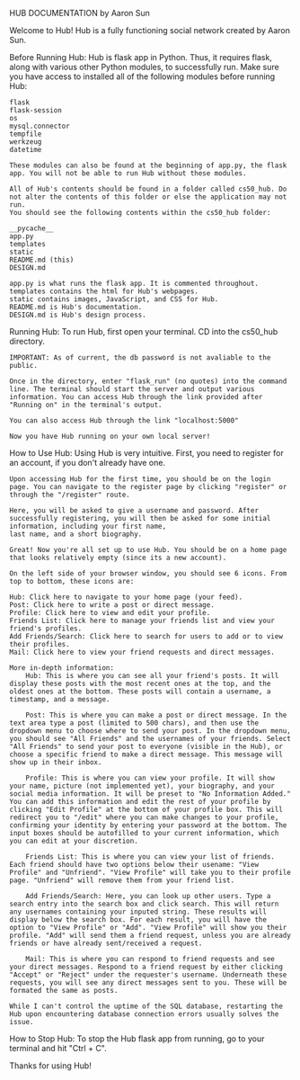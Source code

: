 HUB DOCUMENTATION by Aaron Sun

Welcome to Hub! Hub is a fully functioning social network created by Aaron Sun. 

Before Running Hub:
	Hub is flask app in Python. Thus, it requires flask, along with various other Python modules, to successfully run. 
	Make sure you have access to installed all of the following modules before running Hub:

	flask
	flask-session
	os
	mysql.connector
	tempfile
	werkzeug
	datetime

	These modules can also be found at the beginning of app.py, the flask app. You will not be able to run Hub without these modules.

	All of Hub's contents should be found in a folder called cs50_hub. Do not alter the contents of this folder or else the application may not run.
	You should see the following contents within the cs50_hub folder:

	__pycache__
	app.py
	templates
	static
	README.md (this)
	DESIGN.md

	app.py is what runs the flask app. It is commented throughout.
	templates contains the html for Hub's webpages.
	static contains images, JavaScript, and CSS for Hub.
	README.md is Hub's documentation.
	DESIGN.md is Hub's design process. 

Running Hub:
	To run Hub, first open your terminal. CD into the cs50_hub directory. 
	
	IMPORTANT: As of current, the db password is not avaliable to the public.

	Once in the directory, enter "flask_run" (no quotes) into the command line. The terminal should start the server and output various information. You can access Hub through the link provided after "Running on" in the terminal's output.

	You can also access Hub through the link "localhost:5000"

	Now you have Hub running on your own local server! 

How to Use Hub:
	Using Hub is very intuitive. First, you need to register for an account, if you don't already have one. 

	Upon accessing Hub for the first time, you should be on the login page. You can navigate to the register page by clicking "register" or through the "/register" route.

	Here, you will be asked to give a username and password. After successfully registering, you will then be asked for some initial information, including your first name,
	last name, and a short biography. 

	Great! Now you're all set up to use Hub. You should be on a home page that looks relatively empty (since its a new account).

	On the left side of your browser window, you should see 6 icons. From top to bottom, these icons are:

	Hub: Click here to navigate to your home page (your feed).
	Post: Click here to write a post or direct message.
	Profile: Click here to view and edit your profile.
	Friends List: Click here to manage your friends list and view your friend's profiles.
	Add Friends/Search: Click here to search for users to add or to view their profiles.
	Mail: Click here to view your friend requests and direct messages.

	More in-depth information:
		Hub: This is where you can see all your friend's posts. It will display these posts with the most recent ones at the top, and the oldest ones at the bottom. These posts will contain a username, a timestamp, and a message.

		Post: This is where you can make a post or direct message. In the text area type a post (limited to 500 chars), and then use the dropdown menu to choose where to send your post. In the dropdown menu, you should see "All Friends" and the usernames of your friends. Select "All Friends" to send your post to everyone (visible in the Hub), or choose a specific friend to make a direct message. This message will show up in their inbox.

		Profile: This is where you can view your profile. It will show your name, picture (not implemented yet), your biography, and your social media information. It will be preset to "No Information Added." You can add this information and edit the rest of your profile by clicking "Edit Profile" at the bottom of your profile box. This will redirect you to "/edit" where you can make changes to your profile, confirming your identity by entering your password at the bottom. The input boxes should be autofilled to your current information, which you can edit at your discretion. 

		Friends List: This is where you can view your list of friends. Each friend should have two options below their usename: "View Profile" and "Unfriend". "View Profile" will take you to their profile page. "Unfriend" will remove them from your friend list.

		Add Friends/Search: Here, you can look up other users. Type a search entry into the search box and click search. This will return any usernames containing your inputed string. These results will display below the search box. For each result, you will have the option to "View Profile" or "Add". "View Profile" will show you their profile. "Add" will send them a friend request, unless you are already friends or have already sent/received a request.

		Mail: This is where you can respond to friend requests and see your direct messages. Respond to a friend request by either clicking "Accept" or "Reject" under the requester's username. Underneath these requests, you will see any direct messages sent to you. These will be formated the same as posts.

	While I can't control the uptime of the SQL database, restarting the Hub upon encountering database connection errors usually solves the issue.

How to Stop Hub:
	To stop the Hub flask app from running, go to your terminal and hit "Ctrl + C".


Thanks for using Hub!





